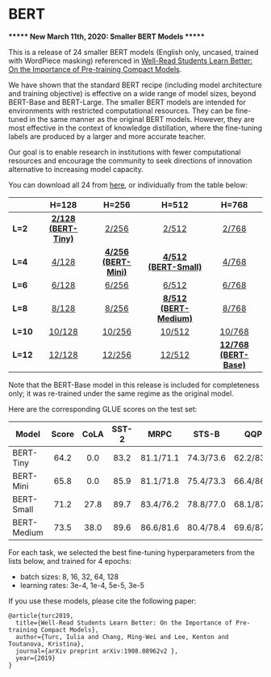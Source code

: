 # BERT

**\*\*\*\*\* New March 11th, 2020: Smaller BERT Models \*\*\*\*\***

This is a release of 24 smaller BERT models (English only, uncased, trained with WordPiece masking) referenced in [Well-Read Students Learn Better: On the Importance of Pre-training Compact Models](https://arxiv.org/abs/1908.08962).

We have shown that the standard BERT recipe (including model architecture and training objective) is effective on a wide range of model sizes, beyond BERT-Base and BERT-Large. The smaller BERT models are intended for environments with restricted computational resources. They can be fine-tuned in the same manner as the original BERT models. However, they are most effective in the context of knowledge distillation, where the fine-tuning labels are produced by a larger and more accurate teacher.

Our goal is to enable research in institutions with fewer computational resources and encourage the community to seek directions of innovation alternative to increasing model capacity.

You can download all 24 from [here][all], or individually from the table below:

|   |H=128|H=256|H=512|H=768|
|---|:---:|:---:|:---:|:---:|
| **L=2**  |[**2/128 (BERT-Tiny)**][2_128]|[2/256][2_256]|[2/512][2_512]|[2/768][2_768]|
| **L=4**  |[4/128][4_128]|[**4/256 (BERT-Mini)**][4_256]|[**4/512 (BERT-Small)**][4_512]|[4/768][4_768]|
| **L=6**  |[6/128][6_128]|[6/256][6_256]|[6/512][6_512]|[6/768][6_768]|
| **L=8**  |[8/128][8_128]|[8/256][8_256]|[**8/512 (BERT-Medium)**][8_512]|[8/768][8_768]|
| **L=10** |[10/128][10_128]|[10/256][10_256]|[10/512][10_512]|[10/768][10_768]|
| **L=12** |[12/128][12_128]|[12/256][12_256]|[12/512][12_512]|[**12/768 (BERT-Base)**][12_768]|

Note that the BERT-Base model in this release is included for completeness only; it was re-trained under the same regime as the original model.

Here are the corresponding GLUE scores on the test set:

|Model|Score|CoLA|SST-2|MRPC|STS-B|QQP|MNLI-m|MNLI-mm|QNLI(v2)|RTE|WNLI|AX|
|---|:---:|:---:|:---:|:---:|:---:|:---:|:---:|:---:|:---:|:---:|:---:|:---:|
|BERT-Tiny|64.2|0.0|83.2|81.1/71.1|74.3/73.6|62.2/83.4|70.2|70.3|81.5|57.2|62.3|21.0|
|BERT-Mini|65.8|0.0|85.9|81.1/71.8|75.4/73.3|66.4/86.2|74.8|74.3|84.1|57.9|62.3|26.1|
|BERT-Small|71.2|27.8|89.7|83.4/76.2|78.8/77.0|68.1/87.0|77.6|77.0|86.4|61.8|62.3|28.6|
|BERT-Medium|73.5|38.0|89.6|86.6/81.6|80.4/78.4|69.6/87.9|80.0|79.1|87.7|62.2|62.3|30.5|

For each task, we selected the best fine-tuning hyperparameters from the lists below, and trained for 4 epochs:
- batch sizes: 8, 16, 32, 64, 128
- learning rates: 3e-4, 1e-4, 5e-5, 3e-5

If you use these models, please cite the following paper:

```
@article{turc2019,
  title={Well-Read Students Learn Better: On the Importance of Pre-training Compact Models},
  author={Turc, Iulia and Chang, Ming-Wei and Lee, Kenton and Toutanova, Kristina},
  journal={arXiv preprint arXiv:1908.08962v2 },
  year={2019}
}
```

[2_128]: https://storage.googleapis.com/bert_models/2020_02_20/uncased_L-2_H-128_A-2.zip
[2_256]: https://storage.googleapis.com/bert_models/2020_02_20/uncased_L-2_H-256_A-4.zip
[2_512]: https://storage.googleapis.com/bert_models/2020_02_20/uncased_L-2_H-512_A-8.zip
[2_768]: https://storage.googleapis.com/bert_models/2020_02_20/uncased_L-2_H-768_A-12.zip
[4_128]: https://storage.googleapis.com/bert_models/2020_02_20/uncased_L-4_H-128_A-2.zip
[4_256]: https://storage.googleapis.com/bert_models/2020_02_20/uncased_L-4_H-256_A-4.zip
[4_512]: https://storage.googleapis.com/bert_models/2020_02_20/uncased_L-4_H-512_A-8.zip
[4_768]: https://storage.googleapis.com/bert_models/2020_02_20/uncased_L-4_H-768_A-12.zip
[6_128]: https://storage.googleapis.com/bert_models/2020_02_20/uncased_L-6_H-128_A-2.zip
[6_256]: https://storage.googleapis.com/bert_models/2020_02_20/uncased_L-6_H-256_A-4.zip
[6_512]: https://storage.googleapis.com/bert_models/2020_02_20/uncased_L-6_H-512_A-8.zip
[6_768]: https://storage.googleapis.com/bert_models/2020_02_20/uncased_L-6_H-768_A-12.zip
[8_128]: https://storage.googleapis.com/bert_models/2020_02_20/uncased_L-8_H-128_A-2.zip
[8_256]: https://storage.googleapis.com/bert_models/2020_02_20/uncased_L-8_H-256_A-4.zip
[8_512]: https://storage.googleapis.com/bert_models/2020_02_20/uncased_L-8_H-512_A-8.zip
[8_768]: https://storage.googleapis.com/bert_models/2020_02_20/uncased_L-8_H-768_A-12.zip
[10_128]: https://storage.googleapis.com/bert_models/2020_02_20/uncased_L-10_H-128_A-2.zip
[10_256]: https://storage.googleapis.com/bert_models/2020_02_20/uncased_L-10_H-256_A-4.zip
[10_512]: https://storage.googleapis.com/bert_models/2020_02_20/uncased_L-10_H-512_A-8.zip
[10_768]: https://storage.googleapis.com/bert_models/2020_02_20/uncased_L-10_H-768_A-12.zip
[12_128]: https://storage.googleapis.com/bert_models/2020_02_20/uncased_L-12_H-128_A-2.zip
[12_256]: https://storage.googleapis.com/bert_models/2020_02_20/uncased_L-12_H-256_A-4.zip
[12_512]: https://storage.googleapis.com/bert_models/2020_02_20/uncased_L-12_H-512_A-8.zip
[12_768]: https://storage.googleapis.com/bert_models/2020_02_20/uncased_L-12_H-768_A-12.zip
[all]: https://storage.googleapis.com/bert_models/2020_02_20/all_bert_models.zip